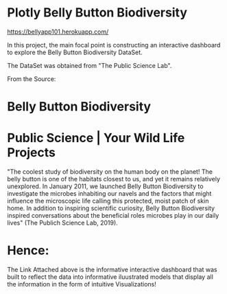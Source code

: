 # Plotly Belly Button Biodiversity
 
 https://bellyapp101.herokuapp.com/

In this project, the main focal point is constructing an interactive dashboard to explore the Belly Button Biodiversity DataSet.

The DataSet was obtained from "The Public Science Lab".

From the Source: 

# Belly Button Biodiversity
# Public Science | Your Wild Life Projects

"The coolest study of biodiversity on the human body on the planet!
The belly button is one of the habitats closest to us, and yet it remains relatively unexplored. In January 2011, we launched Belly Button Biodiversity to investigate the microbes inhabiting our navels and the factors that might influence the microscopic life calling this protected, moist patch of skin home. In addition to inspiring scientific curiosity, Belly Button Biodiversity inspired conversations about the beneficial roles microbes play in our daily lives" (The Publich Science Lab, 2019).

# Hence:
The Link Attached above is the informative interactive dashboard that was built to reflect the data into informative iluustrated models that display all the information in the form of intuitive Visualizations!
